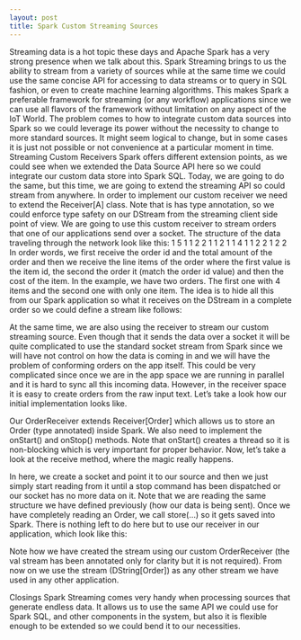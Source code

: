 ```yaml
---
layout: post
title: Spark Custom Streaming Sources
---
```


Streaming data is a hot topic these days and Apache Spark has a very strong presence when we talk about this.
Spark Streaming brings to us the ability to stream from a variety of sources while at the same time we could use the same concise API for accessing to data streams or to query in SQL fashion, or even to create machine learning algorithms. This makes Spark a preferable framework for streaming (or any workflow) applications since we can use all flavors of the framework without limitation on any aspect of the IoT World.
The problem comes to how to integrate custom data sources into Spark so we could leverage its power without the necessity to change to more standard sources. It might seem logical to change, but in some cases it is just not possible or not convenience at a particular moment in time.
Streaming Custom Receivers
Spark offers different extension points, as we could see when we extended the Data Source API here so we could integrate our custom data store into Spark SQL.
Today, we are going to do the same, but this time, we are going to extend the streaming API so could stream from anywhere.
In order to implement our custom receiver we need to extend the Receiver[A] class. Note that is has type annotation, so we could enforce type safety on our DStream from the streaming client side point of view.
We are going to use this custom receiver to stream orders that one of our applications send over a socket.
The structure of the data traveling through the network look like this:
1 5
1 1 2
2 1 1
2 1 1
4 1 1
2 2
1 2 2
In order words, we first receive the order id and the total amount of the order and then we receive the line items of the order where the first value is the item id, the second the order it (match the order id value) and then the cost of the item. In the example, we have two orders. The first one with 4 items and the second one with only one item.
The idea is to hide all this from our Spark application so what it receives on the DStream in a complete order so we could define a stream like follows:

At the same time, we are also using the receiver to stream our custom streaming source. Even though that it sends the data over a socket it will be quite complicated to use the standard socket stream from Spark since we will have not control on how the data is coming in and we will have the problem of conforming orders on the app itself. This could be very complicated since once we are in the app space we are running in parallel and it is hard to sync all this incoming data. However, in the receiver space it is easy to create orders from the raw input text.
Let’s take a look how our initial implementation looks like.

Our OrderReceiver extends Receiver[Order] which allows us to store an Order (type annotated) inside Spark. We also need to implement the onStart() and onStop() methods. Note that onStart() creates a thread so it is non-blocking which is very important for proper behavior.
Now, let’s take a look at the receive method, where the magic really happens.

In here, we create a socket and point it to our source and then we just simply start reading from it until a stop command has been dispatched or our socket has no more data on it. Note that we are reading the same structure we have defined previously (how our data is being sent). Once we have completely reading an Order, we call store(…) so it gets saved into Spark.
There is nothing left to do here but to use our receiver in our application, which look like this:

Note how we have created the stream using our custom OrderReceiver (the val stream has been annotated only for clarity but it is not required). From now on we use the stream (DString[Order]) as any other stream we have used in any other application.

Closings
Spark Streaming comes very handy when processing sources that generate endless data. It allows us to use the same API we could use for Spark SQL, and other components in the system, but also it is flexible enough to be extended so we could bend it to our necessities.
